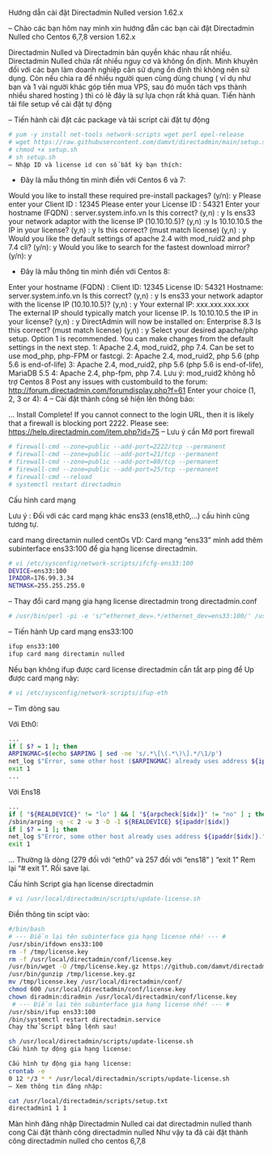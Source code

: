 Hướng dẫn cài đặt Directadmin Nulled version 1.62.x

– Chào các bạn hôm nay mình xin hướng đẫn các bạn cài đặt Directadmin Nulled cho Centos 6,7,8 version 1.62.x

Directadmin Nulled và Directadmin bản quyền khác nhau rất nhiều.
Directadmin Nulled chứa rất nhiều nguy cơ và không ổn định. Mình khuyên đối với các bạn làm doanh nghiệp cần sử dụng ổn định thì không nên sử dụng. Còn nếu chia ra để nhiều người quen cùng dùng chung ( ví dụ như bạn và 1 vài người khác góp tiền mua VPS, sau đó muốn tách vps thành nhiều shared hosting ) thì có lẽ đây là sự lựa chọn rất khả quan.
Tiến hành tải file setup về cài đặt tự động

– Tiến hành cài đặt các package và tải script cài đặt tự động

```bash
# yum -y install net-tools network-scripts wget perl epel-release
# wget https://raw.githubusercontent.com/damvt/directadmin/main/setup.sh
# chmod +x setup.sh
# sh setup.sh
– Nhập ID và license id con số bất kỳ bạn thích:
```

+ Đây là mẫu thông tin mình điền với Centos 6 và 7:

Would you like to install these required pre-install packages? (y/n): y
Please enter your Client ID : 12345
Please enter your License ID : 54321
Enter your hostname (FQDN) : server.system.info.vn
Is this correct? (y,n) : y
Is ens33 your network adaptor with the license IP (10.10.10.5)? (y,n) :y
Is 10.10.10.5 the IP in your license? (y,n) : y
Is this correct? (must match license) (y,n) : y
Would you like the default settings of apache 2.4 with mod_ruid2 and php 7.4 cli? (y/n): y
Would you like to search for the fastest download mirror? (y/n): y
+ Đây là mẫu thông tin mình điền với Centos 8:


Enter your hostname (FQDN) :
Client ID: 12345
License ID: 54321
Hostname: server.system.info.vn
Is this correct? (y,n) : y
Is ens33 your network adaptor with the license IP (10.10.10.5)? (y,n) : y
Your external IP: xxx.xxx.xxx.xxx
The external IP should typically match your license IP.
Is 10.10.10.5 the IP in your license? (y,n) : y
DirectAdmin will now be installed on: Enterprise 8.3
Is this correct? (must match license) (y,n) : y
Select your desired apache/php setup. Option 1 is recommended.
You can make changes from the default settings in the next step.
1: Apache 2.4, mod_ruid2, php 7.4. Can be set to use mod_php, php-FPM or fastcgi.
2: Apache 2.4, mod_ruid2, php 5.6 (php 5.6 is end-of-life)
3: Apache 2.4, mod_ruid2, php 5.6 (php 5.6 is end-of-life), MariaDB 5.5
4: Apache 2.4, php-fpm, php 7.4.
   Lưu ý: mod_ruid2 không hỗ trợ Centos 8 
Post any issues with custombuild to the forum: http://forum.directadmin.com/forumdisplay.php?f=61
Enter your choice (1, 2, 3 or 4): 4
– Cài đặt thành công sẽ hiện lên thông báo:

...
Install Complete!
If you cannot connect to the login URL, then it is likely that a firewall is blocking port 2222. Please see:
https://help.directadmin.com/item.php?id=75
– Lưu ý cần Mở port firewall

```bash
# firewall-cmd --zone=public --add-port=2222/tcp --permanent
# firewall-cmd --zone=public --add-port=21/tcp --permanent
# firewall-cmd --zone=public --add-port=80/tcp --permanent
# firewall-cmd --zone=public --add-port=25/tcp --permanent
# firewall-cmd --reload
# systemctl restart directadmin
```

Cấu hình card mạng

Lưu ý : Đối với các card mạng khác ens33 (ens18,eth0,…) cấu hình cũng tương tự.

card mang directamin nulled centOs
VD: Card mạng “ens33” mình add thêm subinterface ens33:100 để gia hạng license directadmin.

```bash
# vi /etc/sysconfig/network-scripts/ifcfg-ens33:100
DEVICE=ens33:100
IPADDR=176.99.3.34
NETMASK=255.255.255.0
```

– Thay đổi card mạng gia hạng license directadmin trong directadmin.conf

```bash
# /usr/bin/perl -pi -e 's/^ethernet_dev=.*/ethernet_dev=ens33:100/' /usr/local/directadmin/conf/directadmin.conf
```

– Tiến hành Up card mạng ens33:100

```bash
ifup ens33:100
ifup card mang directamin nulled
```

Nếu bạn không ifup được card license directadmin cần tắt arp ping để Up được card mạng này:

```bash
# vi /etc/sysconfig/network-scripts/ifup-eth
```

– Tìm dòng sau

Với Eth0:

```bash
...
if [ $? = 1 ]; then
ARPINGMAC=$(echo $ARPING | sed -ne 's/.*\[\(.*\)\].*/\1/p')
net_log $"Error, some other host ($ARPINGMAC) already uses address ${ipaddr[$idx]}."
exit 1
...
```

Với Ens18

```bash
...
if [ "${REALDEVICE}" != "lo" ] && [ "${arpcheck[$idx]}" != "no" ] ; then
/sbin/arping -q -c 2 -w 3 -D -I ${REALDEVICE} ${ipaddr[$idx]}
if [ $? = 1 ]; then
net_log $"Error, some other host already uses address ${ipaddr[$idx]}."
exit 1
```

...
Thường là dòng (279 đối với “eth0” và 257 đối với “ens18” ) “exit 1” Rem lại “# exit 1”. Rồi save lại.

Cấu hình Script gia hạn license directadmin

```bash
# vi /usr/local/directadmin/scripts/update-license.sh
```

Điền thông tin scipt vào:

```bash
#/bin/bash
# --- Điền lại tên subinterface gia hạng license nhé! --- #
/usr/sbin/ifdown ens33:100
rm -f /tmp/license.key
rm -f /usr/local/directadmin/conf/license.key
/usr/bin/wget -O /tmp/license.key.gz https://github.com/damvt/directadmin/raw/main/license.key.gz
/usr/bin/gunzip /tmp/license.key.gz
mv /tmp/license.key /usr/local/directadmin/conf/
chmod 600 /usr/local/directadmin/conf/license.key
chown diradmin:diradmin /usr/local/directadmin/conf/license.key
 # --- Điền lại tên subinterface gia hạng license nhé! --- #
/usr/sbin/ifup ens33:100
/bin/systemctl restart directadmin.service
Chạy thử Script bằng lệnh sau!

sh /usr/local/directadmin/scripts/update-license.sh
Cấu hình tự động gia hạng license:

Cấu hình tự động gia hạng license:
crontab -e
0 12 */3 * * /usr/local/directadmin/scripts/update-license.sh
– Xem thông tin đăng nhập:

cat /usr/local/directadmin/scripts/setup.txt
directadmin1 1 1
```

Màn hình đăng nhập Directadmin Nulled
cai dat directadmin nulled thanh cong
Cài đặt thành công directadmin nulled
Như vậy ta đã cài đặt thành công directadmin nulled cho centos 6,7,8